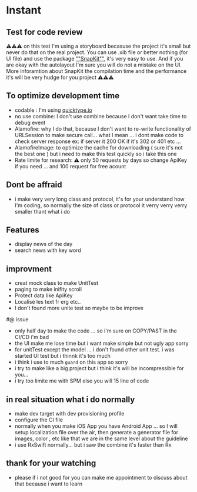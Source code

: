 # Instant
## Test for code review

⚠️⚠️⚠️ on this test I'm using a storyboard becasuse the project  it's small but never do that on the real project. You can use .xib file or better nothing (for UI file) and use the package    [""SnapKit""](https://github.com/SnapKit/SnapKit), it's very easy to use. And if you are okay with the autolayout I'm sure you will do not a mistake on the UI. More inforamtion about SnapKit the compilation time and the performance it's will be very hudge for you project ⚠️⚠️⚠️

## To optimize development time

 - codable :
    I'm using [quicktype.io](https://app.quicktype.io)
 - no use combine:
    I don't use combine because I don't want take time to debug event
- Alamofire:
    why I do that, because I don't want to re-write functionality of URLSession to make secure call... what I mean ... i dont make code to check server response ex: if server it 200 OK if it's 302 or 401 etc ...
- AlamofireImage:
    to optimize the cache for downloading ( sure it's not the best one ) but i need to make this test quickly so i take this one
- Rate limite for research:
    ⚠️ only 50 requests by days so change ApiKey if you need ...
    and 100 request for free acount
    
## Dont be affraid

- i make very very long class and protocol, it's for your understand how I'm coding, so normally the size of class or protocol it verry verry verry smaller thant 
what i do
    
## Features

- display news of the day
- search news with key word

## improvment

- creat mock class to make UnitTest
- paging to make inifity scroll
- Protect data like ApiKey
- Localisé les text fr erg etc..
- I don't found more unite test so maybe to be improve

#@ issue 
 - only half day to make the code ... so i'm sure on COPY/PAST in the CI/CD i'm bad
 - the UI make me lose time but i want make simple but not ugly app sorry
 - for unitTest except the model ... i don't found other unit test. i was started UI test but i thinnk it's too much
 - i think i use to much ``guard`` on this app so sorry
 - i try to make like a big project but i think it's will be incompressible for you... 
 - i try too limite me with SPM else you will 15 line of code 

## in real situation what i do normally
- make dev target with dev provisioning profile
- configure the CI file 
- normally when you make iOS App you have Android App ... so I will setup localization file over the  air, then generate a generator file for images, color , etc like that we are in the same level about the guideline
- i use RxSwift normally... but i saw the combine it's faster than Rx

## thank for your watching
- please if i not good for you can make me appointment to discuss about that because i want to learn 



